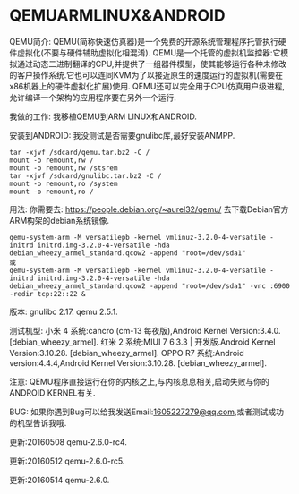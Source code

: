 # QEMUARMLINUX&ANDROID
QEMU简介:
  QEMU(简称快速仿真器)是一个免费的开源系统管理程序托管执行硬件虚拟化(不要与硬件辅助虚拟化相混淆).
  QEMU是一个托管的虚拟机监控器:它模拟通过动态二进制翻译的CPU,并提供了一组器件模型，使其能够运行各种未修改的客户操作系统.它也可以连同KVM为了以接近原生的速度运行的虚拟机(需要在x86机器上的硬件虚拟化扩展)使用. QEMU还可以完全用于CPU仿真用户级进程,允许编译一个架构的应用程序要在另外一个运行.

我做的工作:
  我移植QEMU到ARM LINUX和ANDROID.

安装到ANDROID:
  我没测试是否需要gnulibc库,最好安装ANMPP.

    tar -xjvf /sdcard/qemu.tar.bz2 -C /
    mount -o remount,rw /
    mount -o remount,rw /stsrem
    tar -xjvf /sdcard/gnulibc.tar.bz2 -C /
    mount -o remount,ro /system
    mount -o remount,ro /

用法:
你需要去:
  https://people.debian.org/~aurel32/qemu/
去下载Debian官方ARM构架的debian系统镜像.

    qemu-system-arm -M versatilepb -kernel vmlinuz-3.2.0-4-versatile -initrd initrd.img-3.2.0-4-versatile -hda debian_wheezy_armel_standard.qcow2 -append "root=/dev/sda1"
    或
    qemu-system-arm -M versatilepb -kernel vmlinuz-3.2.0-4-versatile -initrd initrd.img-3.2.0-4-versatile -hda debian_wheezy_armel_standard.qcow2 -append "root=/dev/sda1" -vnc :6900 -redir tcp:22::22 &
版本:
  gnulibc 2.17.
  qemu 2.5.1.
  
测试机型:
  小米 4 系统:cancro (cm-13 每夜版),Android Kernel Version:3.4.0. [debian_wheezy_armel].
  红米 2 系统:MIUI 7 6.3.3 | 开发版.Android Kernel Version:3.10.28. [debian_wheezy_armel].
  OPPO R7 系统:Android version:4.4.4,Android Kernel Version:3.10.28. [debian_wheezy_armel].
  
注意:
  QEMU程序直接运行在你的内核之上,与内核息息相关,启动失败与你的ANDROID KERNEL有关.

BUG:
  如果你遇到Bug可以给我发送Email:1605227279@qq.com,或者测试成功的机型告诉我哦.


更新:20160508
  qemu-2.6.0-rc4.

更新:20160512
  qemu-2.6.0-rc5.

更新:20160514
  qemu-2.6.0.

